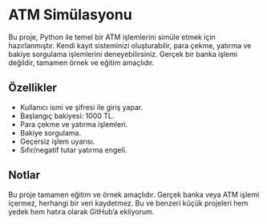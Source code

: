 # ATM Simülasyonu

Bu proje, Python ile temel bir ATM işlemlerini simüle etmek için hazırlanmıştır. Kendi kayıt sisteminizi oluşturabilir, para çekme, yatırma ve bakiye sorgulama işlemlerini deneyebilirsiniz. Gerçek bir banka işlemi değildir, tamamen örnek ve eğitim amaçlıdır.

## Özellikler

- Kullanıcı ismi ve şifresi ile giriş yapar.
- Başlangıç bakiyesi: 1000 TL.
- Para çekme ve yatırma işlemleri.
- Bakiye sorgulama.
- Geçersiz işlem uyarısı.
- Sıfır/negatif tutar yatırma engeli.

## Notlar

Bu proje tamamen eğitim ve örnek amaçlıdır. Gerçek banka veya ATM işlemi içermez, herhangi bir veri kaydetmez.
Bu ve benzeri küçük projeleri hem yedek hem hatıra olarak GitHub’a ekliyorum.
